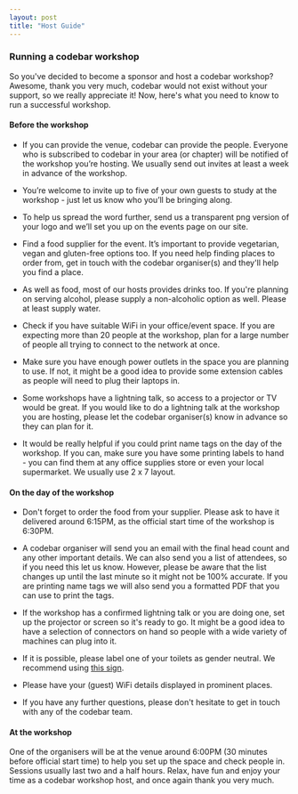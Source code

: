 ```yaml
---
layout: post
title: "Host Guide"
---
```


### Running a codebar workshop

So you've decided to become a sponsor and host a codebar workshop? Awesome, thank you very much, codebar would not exist without your support, so we really appreciate it! Now, here's what you need to know to run a successful workshop.

#### Before the workshop

- If you can provide the venue, codebar can provide the people. Everyone who is subscribed to codebar in your area (or chapter) will be notified of the workshop you’re hosting. We usually send out invites at least a week in advance of the workshop.

- You’re welcome to invite up to five of your own guests to study at the workshop - just let us know who you’ll be bringing along.

- To help us spread the word further, send us a transparent png version of your logo and we’ll set you up on the events page on our site.

- Find a food supplier for the event. It’s important to provide vegetarian, vegan and gluten-free options too. If you need help finding places to order from, get in touch with the codebar organiser(s) and they'll help you find a place.

- As well as food, most of our hosts provides drinks too. If you're planning on serving alcohol, please supply a non-alcoholic option as well. Please at least supply water.

- Check if you have suitable WiFi in your office/event space. If you are expecting more than 20 people at the workshop, plan for a large number of people all trying to connect to the network at once.

- Make sure you have enough power outlets in the space you are planning to use. If not, it might be a good idea to provide some extension cables as people will need to plug their laptops in.

- Some workshops have a lightning talk, so access to a projector or TV would be great. If you would like to do a lightning talk at the workshop you are hosting, please let the codebar organiser(s) know in advance so they can plan for it.

- It would be really helpful if you could print name tags on the day of the workshop. If you can, make sure you have some printing labels to hand - you can find them at any office supplies store or even your local supermarket. We usually use 2 x 7 layout.


#### On the day of the workshop

- Don't forget to order the food from your supplier. Please ask to have it delivered around 6:15PM, as the official start time of the workshop is 6:30PM.

- A codebar organiser will send you an email with the final head count and any other important details. We can also send you a list of attendees, so if you need this let us know. However, please be aware that the list changes up until the last minute so it might not be 100% accurate. If you are printing name tags we will also send you a formatted PDF that you can use to print the tags.

- If the workshop has a confirmed lightning talk or you are doing one, set up the projector or screen so it's ready to go. It might be a good idea to have a selection of connectors on hand so people with a wide variety of machines can plug into it.

- If it is possible, please label one of your toilets as gender neutral. We recommend using [this sign](http://www.uua.org/sites/live-new.uua.org/files/documents/lgbtq/gender_neutral_bathroom_11x17.pdf).

- Please have your (guest) WiFi details displayed in prominent places.

- If you have any further questions, please don't hesitate to get in touch with any of the codebar team.


#### At the workshop

One of the organisers will be at the venue around 6:00PM (30 minutes before official start time) to help you set up the space and check people in. Sessions usually last two and a half hours. Relax, have fun and enjoy your time as a codebar workshop host, and once again thank you very much.
